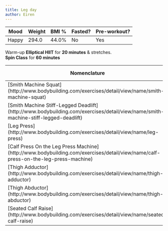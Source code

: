```yaml
---
title: Leg day
author: Eiren
---
```


<table class="u-full-width">
  <thead>
  <tr>
  <th>Mood</th>
  <th>Weight</th>
  <th>BMI %</th>
  <th>Fasted?</th>
  <th>Pre-workout?</th>
  </tr>
  <thead>
  <tbody>
  <tr>
  <td>Happy</td>
  <td>294.0</td>
  <td>44.0%</td>
  <td>No</td>
  <td>Yes</td>
  </tr>
  </tbody>
</table>

Warm-up **Elliptical HIIT** for **20 minutes** & stretches.<br>
**Spin Class** for **60 minutes**<br>

<table class="u-full-width">
  <thead>
  <tr>
  <th>Nomenclature</th>
  <th>Weight in LBs</th>
  <th>Sets</th>
  <th>Reps</th>
  </tr>
  <thead>
  <tbody>
  <tr>
  <td>[Smith Machine Squat](http://www.bodybuilding.com/exercises/detail/view/name/smith-machine-squat)</td>
  <td>30</td>
  <td>4</td>
  <td>12<td>
  </tr>
  <tr>
  <td>[Smith Machine Stiff-Legged Deadlift](http://www.bodybuilding.com/exercises/detail/view/name/smith-machine-stiff-legged-deadlift)</td>
  <td>45</td>
  <td>4</td>
  <td>12<td>
  </tr>
  <tr>
  <td>[Leg Press](http://www.bodybuilding.com/exercises/detail/view/name/leg-press)</td>
  <td>90</td>
  <td>4</td>
  <td>12<td>
  </tr>
  <tr>
  <td>[Calf Press On the Leg Press Machine](http://www.bodybuilding.com/exercises/detail/view/name/calf-press-on-the-leg-press-machine)</td>
  <td>90</td>
  <td>4</td>
  <td>12<td>
  </tr>
  <tr>
  <td>[Thigh Adductor](http://www.bodybuilding.com/exercises/detail/view/name/thigh-adductor)</td>
  <td>175</td>
  <td>4</td>
  <td>12<td>
  </tr>
  <tr>
  <td>[Thigh Abductor](http://www.bodybuilding.com/exercises/detail/view/name/thigh-abductor)</td>
  <td>130</td>
  <td>4</td>
  <td>12<td>
  </tr>
  <tr>
  <td>[Seated Calf Raise](http://www.bodybuilding.com/exercises/detail/view/name/seated-calf-raise)</td>
  <td>45</td>
  <td>4</td>
  <td>12<td>
  </tr>
  </tbody>
</table>
